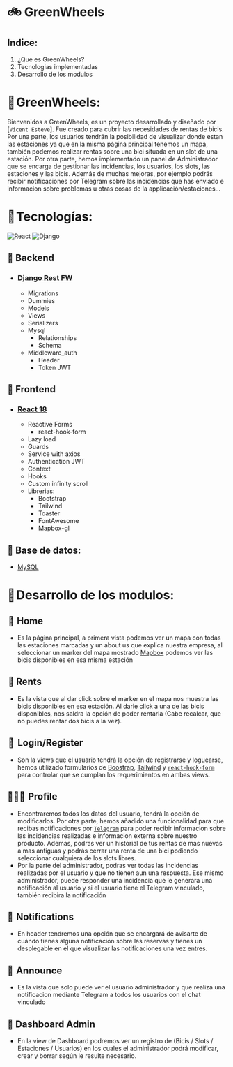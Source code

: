 # 🚲 GreenWheels

## Indice:

1. ¿Que es GreenWheels?
2. Tecnologias implementadas
3. Desarrollo de los modulos

# 🔹 GreenWheels:  

Bienvenidos a GreenWheels, es un proyecto desarrollado y diseñado por [`Vicent Esteve`]. Fue creado para cubrir las necesidades de rentas de bicis. Por una parte, los usuarios tendrán la posibilidad de visualizar donde estan las estaciones ya que en la misma página principal tenemos un mapa, también podemos realizar rentas sobre una bici situada en un slot de una estación. Por otra parte, hemos implementado un panel de Administrador que se encarga de gestionar las incidencias, los usuarios, los slots, las estaciones y las bicis. Además de muchas mejoras, por ejemplo podrás recibir notificaciones por Telegram sobre las incidencias que has enviado e informacion sobre problemas u otras cosas de la applicación/estaciones...

# 🔹 Tecnologías:

<img src="https://img.shields.io/badge/React-20232A?style=for-the-badge&logo=react&logoColor=61DAFB"
                 alt="React" />
<img src="https://img.shields.io/badge/Django-092E20?style=for-the-badge&logo=django&logoColor=green"
                alt="Django" />

## 🔸 Backend

- ### [Django Rest FW](https://www.django-rest-framework.org) 

  - Migrations
  - Dummies
  - Models
  - Views
  - Serializers
  - Mysql
    - Relationships
    - Schema
  - Middleware_auth
    - Header
    - Token JWT

## 🔸 Frontend

- ### [React 18](https://es.reactjs.org)
  
  - Reactive Forms
    - react-hook-form
  - Lazy load
  - Guards
  - Service with axios
  - Authentication JWT
  - Context
  - Hooks
  - Custom infinity scroll
  - Librerias:
    - Bootstrap
    - Tailwind
    - Toaster
    - FontAwesome
    - Mapbox-gl
    

## 🔸 Base de datos:

  - [MySQL](https://www.mysql.com/)

# 🔹 Desarrollo de los modulos:  

##  📌  Home
  - Es la página principal, a primera vista podemos ver un mapa con todas las estaciones marcadas y un about us que explica nuestra empresa, al seleccionar un marker del mapa mostrado [Mapbox](https://www.mapbox.com) podemos ver las bicis disponibles en esa misma estación
##  📝  Rents
  - Es la vista que al dar click sobre el marker en el mapa nos muestra las bicis disponibles en esa estación. Al darle click a una de las bicis disponibles, nos saldra la opción de poder rentarla (Cabe recalcar, que no puedes rentar dos bicis a la vez).
##  🔑   Login/Register
- Son la views que el usuario tendrá la opción de registrarse y loguearse, hemos utilizado formularios de [Boostrap](https://getbootstrap.com), [Tailwind](https://tailwindcss.com) y  [`react-hook-form`](https://react-hook-form.com) para controlar que se cumplan los requerimientos en ambas views.
## 👨🏼‍🦱  Profile
-  Encontraremos todos los datos del usuario, tendrá la opción de modificarlos. Por otra parte, hemos añadido una funcionalidad para que recibas notificaciones por [`Telegram`](https://core.telegram.org/bots/api) para poder recibir informacion sobre las incidencias realizadas e informacion externa sobre nuestro producto. Ademas, podras ver un historial de tus rentas de mas nuevas a mas antiguas y podrás cerrar una renta de una bici podiendo seleccionar cualquiera de los slots libres.
- Por la parte del administrador, podras ver todas las incidencias realizadas por el usuario y que no tienen aun una respuesta. Ese mismo administrador, puede responder una incidencia que le generara una notificación al usuario y si el usuario tiene el Telegram vinculado, también recibira la notificación

## 📩  Notifications
- En header tendremos una opción que se encargará de avisarte de cuándo tienes alguna notificación sobre las reservas y tienes un desplegable en el que visualizar las notificaciones una vez entres.

## 💭  Announce
- Es la vista que solo puede ver el usuario administrador y que realiza una notificacion mediante Telegram a todos los usuarios con el chat vinculado

## 📎 Dashboard Admin
- En la view de Dashboard podremos ver un registro de (Bicis / Slots / Estaciones / Usuarios) en los cuales el administrador podrá modificar, crear y borrar según le resulte necesario.
